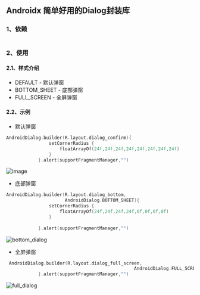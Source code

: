 ## Androidx 简单好用的Dialog封装库

### 1、依赖

```

```

###  2、使用

#### 2.1、样式介绍

* DEFAULT - 默认弹窗
* BOTTOM_SHEET - 底部弹窗
* FULL_SCREEN - 全屏弹窗

#### 2.2、示例

* 默认弹窗

```kotlin
AndroidDialog.builder(R.layout.dialog_confirm){
                setCornerRadius {
                    floatArrayOf(24f,24f,24f,24f,24f,24f,24f,24f)
                }
            }.alert(supportFragmentManager,"")
```

![image](https://github.com/xqy666666/Android-Dialog/blob/master/dialog.gif)

* 底部弹窗

```kotlin
AndroidDialog.builder(R.layout.dialog_bottom,
                      AndroidDialog.BOTTOM_SHEET){
                setCornerRadius {
                    floatArrayOf(24f,24f,24f,24f,0f,0f,0f,0f)
                }
                
            }.alert(supportFragmentManager,"")
```

![bottom_dialog](https://github.com/xqy666666/Android-Dialog/blob/master/dialog_bottom.gif)

* 全屏弹窗

```kotlin
 AndroidDialog.builder(R.layout.dialog_full_screen,
 												AndroidDialog.FULL_SCREEN){
            }.alert(supportFragmentManager,"")
```

![full_dialog](https://github.com/xqy666666/Android-Dialog/blob/master/dialog_full_screen.gif)

